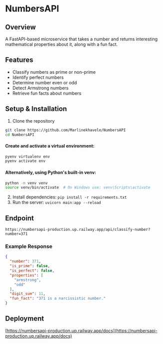 # NumbersAPI
## Overview
A FastAPI-based microservice that takes a number and returns interesting mathematical properties about it, along with a fun fact.

## Features
- Classify numbers as prime or non-prime
- Identify perfect numbers
- Determine number even or odd
- Detect Armstrong numbers
- Retrieve fun facts about numbers

## Setup & Installation
1. Clone the repository
```bash
git clone https://github.com/Marlinekhavele/NumbersAPI
cd NumbersAPI
```
#### Create and activate a virtual environment:
```bash
pyenv virtualenv env
pyenv activate env
```
#### Alternatively, using Python's built-in venv:
```bash
python -m venv venv
source venv/bin/activate  # On Windows use: venv\Scripts\activate
```
2. Install dependencies: `pip install -r requirements.txt`
3. Run the server: `uvicorn main:app --reload`

## Endpoint
`https://numbersapi-production.up.railway.app/api/classify-number?number=371`

### Example Response
```json
{
  "number": 371,
  "is_prime": false,
  "is_perfect": false,
  "properties": [
    "armstrong",
    "odd"
  ],
  "digit_sum": 11,
  "fun_fact": "371 is a narcissistic number."
}
```
## Deployment
[https://numbersapi-production.up.railway.app/docs](https://numbersapi-production.up.railway.app/docs)


